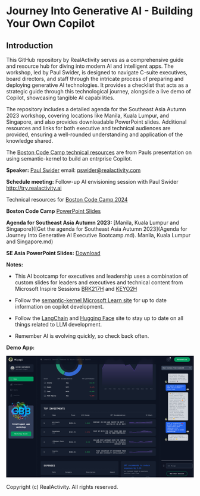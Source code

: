 # Journey Into Generative AI - Building Your Own Copilot
## Introduction

This GitHub repository by RealActivity serves as a comprehensive guide and resource hub for diving into modern AI and intelligent apps. The workshop, led by Paul Swider, is designed to navigate C-suite executives, board directors, and staff through the intricate process of preparing and deploying generative AI technologies. It provides a checklist that acts as a strategic guide through this technological journey, alongside a live demo of Copilot, showcasing tangible AI capabilities. 

The repository includes a detailed agenda for the Southeast Asia Autumn 2023 workshop, covering locations like Manila, Kuala Lumpur, and Singapore, and also provides downloadable PowerPoint slides. Additional resources and links for both executive and technical audiences are provided, ensuring a well-rounded understanding and application of the knowledge shared. 

The [Boston Code Camp technical resources](TechnicalResources.md) are from Pauls presentation on using semantic-kernel to build an entrprise Copilot.

**Speaker:** [Paul Swider](https://www.linkedin.com/in/pswider/) email: pswider@realactivity.com

**Schedule meeting:** Follow-up AI envisioning session with Paul Swider http://try.realactivity.ai

Technical resources for [Boston Code Camp 2024](TechnicalResources.md)

**Boston Code Camp** [PowerPoint Slides](https://www.linkedin.com/smart-links/AQHBIJBr_tzZcQ)

**Agenda for Southeast Asia Autumn 2023:** [Manila, Kuala Lumpur and Singapore]([Get the agenda for Southeast Asia Autumn 2023](Agenda for Journey Into Generative AI Executive Bootcamp.md). Manila, Kuala Lumpur and Singapore.md)

**SE Asia PowerPoint Slides:** [Download](https://www.linkedin.com/smart-links/AQF3zmjJZyYikQ)

**Notes:**

- This AI bootcamp for executives and leadership uses a combination of custom slides for leaders and executives and technical content from Microsoft Inspire Sessions [BRK217H](https://build.microsoft.com/en-US/sessions/31e11443-70d3-4020-8c8c-0a654bccd233?source=sessions) and [KEYO2H](https://build.microsoft.com/en-US/sessions/bb8f9d99-0c47-404f-8212-a85fffd3a59d?source=sessions)
- Follow the [semantic-kernel Microsoft Learn site](https://learn.microsoft.com/en-us/semantic-kernel/overview/) for up to date information on copilot development.

- Follow the [LangChain](https://docs.langchain.com/docs/)  and [Hugging Face](https://huggingface.co/) site to stay up to date on all things related to LLM development.
- Remember AI is evolving quickly, so check back often.

**Demo App:**

![Private Enterprise Chat and Copilot ](wip-ui.png)



Copyright (c) RealActivity. All rights reserved.
